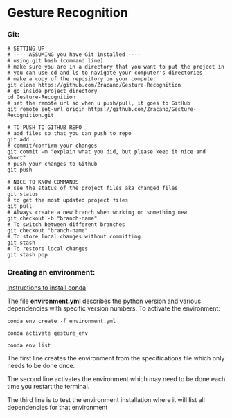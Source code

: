 # Gesture Recognition

### Git:
```shell
# SETTING UP
# ---- ASSUMING you have Git installed ----
# using git bash (command line)
# make sure you are in a directory that you want to put the project in
# you can use cd and ls to navigate your computer's directories
# make a copy of the repository on your computer
git clone https://github.com/Zracano/Gesture-Recognition
# go inside project directory
cd Gesture-Recognition
# set the remote url so when u push/pull, it goes to GitHub
git remote set-url origin https://github.com/Zracano/Gesture-Recognition.git

# TO PUSH TO GITHUB REPO
# add files so that you can push to repo
git add .
# commit/confirm your changes
git commit -m "explain what you did, but please keep it nice and short"
# push your changes to Github
git push

# NICE TO KNOW COMMANDS
# see the status of the project files aka changed files
git status
# to get the most updated project files
git pull
# Always create a new branch when working on something new
git checkout -b "branch-name"
# To switch between different branches
git checkout "branch-name"
# To store local changes without committing
git stash 
# To restore local changes
git stash pop
```
### Creating an environment:
[Instructions to install conda](https://conda.io/projects/conda/en/latest/user-guide/install/index.html)

The file **environment.yml** describes the python version and various dependencies with specific version numbers. 
To activate the environment:

```shell
conda env create -f environment.yml

conda activate gesture_env

conda env list
```

The first line creates the environment from the specifications file which only needs to be done once. 

The second line activates the environment which may need to be done each time you restart the terminal.

The third line is to test the environment installation where it will list all dependencies for that environment